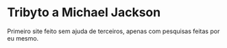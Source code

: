 # Tribyto a Michael Jackson

Primeiro site feito sem ajuda de terceiros, apenas com pesquisas feitas por eu mesmo.
